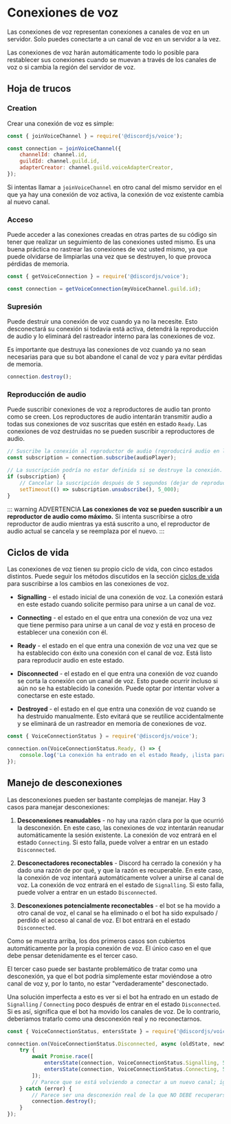 # Conexiones de voz

Las conexiones de voz representan conexiones a canales de voz en un servidor. Solo puedes conectarte a un canal de voz en un servidor a la vez.

Las conexiones de voz harán automáticamente todo lo posible para restablecer sus conexiones cuando se muevan a través de los canales de voz o si cambia la región del servidor de voz.

## Hoja de trucos

### Creation

Crear una conexión de voz es simple:

```js
const { joinVoiceChannel } = require('@discordjs/voice');

const connection = joinVoiceChannel({
	channelId: channel.id,
	guildId: channel.guild.id,
	adapterCreator: channel.guild.voiceAdapterCreator,
});
```

Si intentas llamar a `joinVoiceChannel` en otro canal del mismo servidor en el que ya hay una conexión de voz activa, la conexión de voz existente cambia al nuevo canal.

### Acceso

Puede acceder a las conexiones creadas en otras partes de su código sin tener que realizar un seguimiento de las conexiones usted mismo. Es una buena práctica no rastrear las conexiones de voz usted mismo, ya que puede olvidarse de limpiarlas una vez que se destruyen, lo que provoca pérdidas de memoria.

```js
const { getVoiceConnection } = require('@discordjs/voice');

const connection = getVoiceConnection(myVoiceChannel.guild.id);
```

### Supresión

Puede destruir una conexión de voz cuando ya no la necesite. Esto desconectará su conexión si todavía está activa, detendrá la reproducción de audio y lo eliminará del rastreador interno para las conexiones de voz.

Es importante que destruya las conexiones de voz cuando ya no sean necesarias para que su bot abandone el canal de voz y para evitar pérdidas de memoria.

```js
connection.destroy();
```

### Reproducción de audio

Puede suscribir conexiones de voz a reproductores de audio tan pronto como se creen. Los reproductores de audio intentarán transmitir audio a todas sus conexiones de voz suscritas que estén en estado `Ready`. Las conexiones de voz destruidas no se pueden suscribir a reproductores de audio.

```js
// Suscribe la conexión al reproductor de audio (reproducirá audio en la conexión de voz)
const subscription = connection.subscribe(audioPlayer);

// La suscripción podría no estar definida si se destruye la conexión.
if (subscription) {
	// Cancelar la suscripción después de 5 segundos (dejar de reproducir audio en la conexión de voz)
	setTimeout(() => subscription.unsubscribe(), 5_000);
}
```

::: warning ADVERTENCIA
**Las conexiones de voz se pueden suscribir a un reproductor de audio como máximo.** Si intenta suscribirse a otro reproductor de audio mientras ya está suscrito a uno, el reproductor de audio actual se cancela y se reemplaza por el nuevo.
:::

## Ciclos de vida

Las conexiones de voz tienen su propio ciclo de vida, con cinco estados distintos. Puede seguir los métodos discutidos en la sección [ciclos de vida](./ciclos-de-vida.md) para suscribirse a los cambios en las conexiones de voz.

- **Signalling** - el estado inicial de una conexión de voz. La conexión estará en este estado cuando solicite permiso para unirse a un canal de voz.

- **Connecting** - el estado en el que entra una conexión de voz una vez que tiene permiso para unirse a un canal de voz y está en proceso de establecer una conexión con él.

- **Ready** - el estado en el que entra una conexión de voz una vez que se ha establecido con éxito una conexión con el canal de voz. Está listo para reproducir audio en este estado.

- **Disconnected** - el estado en el que entra una conexión de voz cuando se corta la conexión con un canal de voz. Esto puede ocurrir incluso si aún no se ha establecido la conexión. Puede optar por intentar volver a conectarse en este estado.

- **Destroyed** - el estado en el que entra una conexión de voz cuando se ha destruido manualmente. Esto evitará que se reutilice accidentalmente y se eliminará de un rastreador en memoria de conexiones de voz.

```js
const { VoiceConnectionStatus } = require('@discordjs/voice');

connection.on(VoiceConnectionStatus.Ready, () => {
	console.log('La conexión ha entrado en el estado Ready, ¡lista para reproducir audio!');
});
```

## Manejo de desconexiones

Las desconexiones pueden ser bastante complejas de manejar. Hay 3 casos para manejar desconexiones:

1. **Desconexiones reanudables** - no hay una razón clara por la que ocurrió la desconexión. En este caso, las conexiones de voz intentarán reanudar automáticamente la sesión existente. La conexión de voz entrará en el estado `Connecting`. Si esto falla, puede volver a entrar en un estado `Disconnected`.

2. **Desconectadores reconectables** - Discord ha cerrado la conexión y ha dado una razón de por qué, y que la razón es recuperable. En este caso, la conexión de voz intentará automáticamente volver a unirse al canal de voz. La conexión de voz entrará en el estado de  `Signalling`. Si esto falla, puede volver a entrar en un estado `Disconnected`.

3. **Desconexiones potencialmente reconectables** - el bot se ha movido a otro canal de voz, el canal se ha eliminado o el bot ha sido expulsado / perdido el acceso al canal de voz. El bot entrará en el estado `Disconnected`.

Como se muestra arriba, los dos primeros casos son cubiertos automáticamente por la propia conexión de voz. El único caso en el que debe pensar detenidamente es el tercer caso.

El tercer caso puede ser bastante problemático de tratar como una desconexión, ya que el bot podría simplemente estar moviéndose a otro canal de voz y, por lo tanto, no estar "verdaderamente" desconectado.

Una solución imperfecta a esto es ver si el bot ha entrado en un estado de `Signalling` / `Connecting` poco después de entrar en el estado `Disconnected`. Si es así, significa que el bot ha movido los canales de voz. De lo contrario, deberíamos tratarlo como una desconexión real y no reconectarnos.

```js
const { VoiceConnectionStatus, entersState } = require('@discordjs/voice');

connection.on(VoiceConnectionStatus.Disconnected, async (oldState, newState) => {
	try {
		await Promise.race([
			entersState(connection, VoiceConnectionStatus.Signalling, 5_000),
			entersState(connection, VoiceConnectionStatus.Connecting, 5_000),
		]);
		// Parece que se está volviendo a conectar a un nuevo canal; ignore la desconexión
	} catch (error) {
		// Parece ser una desconexión real de la que NO DEBE recuperarse
		connection.destroy();
	}
});
```
